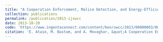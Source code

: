 ```yaml
---
title: "A Cooperation Enforcement, Malice Detection, and Energy-Efficient Mechanism for Mobile Ad Hoc Networks"
collection: publications
permalink: /publication/2013-ijswcc
date: 2013-10-20
code: 'https://www.ingentaconnect.com/content/ben/swcc/2013/00000003/00000002/art00002'
citation: 'E. Ataie, M. Bastam, and A. Movaghar, &quot;A Cooperation Enforcement, Malice Detection, and Energy-Efficient Mechanism for Mobile Ad Hoc Networks,&quot; <i>International Journal of Sensors, Wireless Communications and Control</i>, Vol. 3, No. 2, pp. 78-84, 2013.'
---
```


